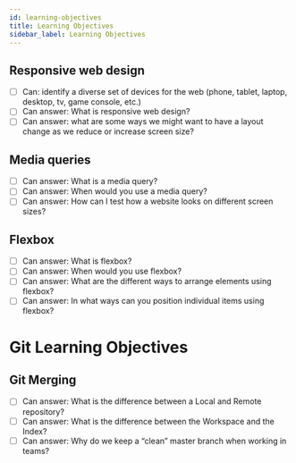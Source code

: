 ```yaml
---
id: learning-objectives
title: Learning Objectives
sidebar_label: Learning Objectives
---
```


## Responsive web design

- [ ] Can: identify a diverse set of devices for the web (phone, tablet, laptop, desktop, tv, game console, etc.)
- [ ] Can answer: What is responsive web design?
- [ ] Can answer: what are some ways we might want to have a layout change as we reduce or increase screen size?

## Media queries

- [ ] Can answer: What is a media query?
- [ ] Can answer: When would you use a media query?
- [ ] Can answer: How can I test how a website looks on different screen sizes?

## Flexbox

- [ ] Can answer: What is flexbox?
- [ ] Can answer: When would you use flexbox?
- [ ] Can answer: What are the different ways to arrange elements using flexbox?
- [ ] Can answer: In what ways can you position individual items using flexbox?

# Git Learning Objectives

## Git Merging

- [ ] Can answer: What is the difference between a Local and Remote repository?
- [ ] Can answer: What is the difference between the Workspace and the Index?
- [ ] Can answer: Why do we keep a “clean” master branch when working in teams?
